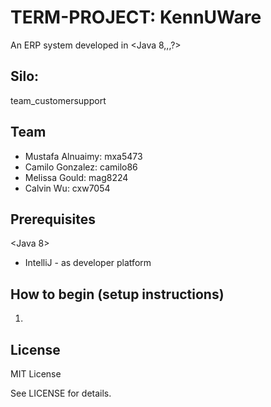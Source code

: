 # TERM-PROJECT: KennUWare

An ERP system developed in <Java 8,,,?> 

## Silo:  
team_customersupport


## Team

- Mustafa Alnuaimy: mxa5473
- Camilo Gonzalez: camilo86
- Melissa Gould: mag8224
- Calvin Wu: cxw7054

## Prerequisites

<Java 8>

- IntelliJ - as developer platform


## How to begin (setup instructions)

1. 



## License
MIT License

See LICENSE for details.
